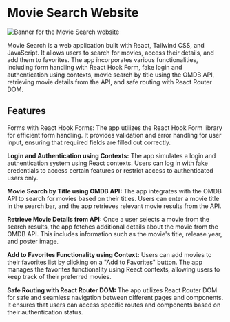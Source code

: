 # Movie Search Website

![Banner for the Movie Search website](https://i.imgur.com/Mn97oZd.png)

Movie Search is a web application built with React, Tailwind CSS, and JavaScript. It allows users to search for movies, access their details, and add them to favorites. The app incorporates various functionalities, including form handling with React Hook Form, fake login and authentication using contexts, movie search by title using the OMDB API, retrieving movie details from the API, and safe routing with React Router DOM.

## Features
Forms with React Hook Forms: The app utilizes the React Hook Form library for efficient form handling. It provides validation and error handling for user input, ensuring that required fields are filled out correctly.

**Login and Authentication using Contexts:** The app simulates a login and authentication system using React contexts. Users can log in with fake credentials to access certain features or restrict access to authenticated users only.

**Movie Search by Title using OMDB API:** The app integrates with the OMDB API to search for movies based on their titles. Users can enter a movie title in the search bar, and the app retrieves relevant movie results from the API.

**Retrieve Movie Details from API:** Once a user selects a movie from the search results, the app fetches additional details about the movie from the OMDB API. This includes information such as the movie's title, release year, and poster image.

**Add to Favorites Functionality using Context:** Users can add movies to their favorites list by clicking on a "Add to Favorites" button. The app manages the favorites functionality using React contexts, allowing users to keep track of their preferred movies.

**Safe Routing with React Router DOM:** The app utilizes React Router DOM for safe and seamless navigation between different pages and components. It ensures that users can access specific routes and components based on their authentication status.

